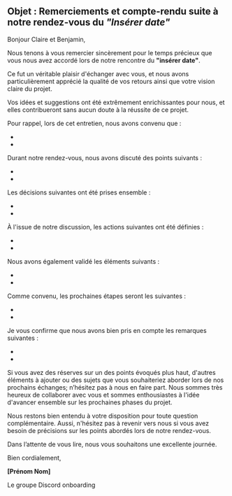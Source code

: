 ## Objet : Remerciements et compte-rendu suite à notre rendez-vous du _"Insérer date"_

Bonjour Claire et Benjamin,

Nous tenons à vous remercier sincèrement pour le temps précieux que vous nous avez accordé lors de notre rencontre du **"insérer date"**.

Ce fut un véritable plaisir d'échanger avec vous, et nous avons particulièrement apprécié la qualité de vos retours ainsi que votre vision claire du projet.

Vos idées et suggestions ont été extrêmement enrichissantes pour nous, et elles contribueront sans aucun doute à la réussite de ce projet.

Pour rappel, lors de cet entretien, nous avons convenu que :

-
-

Durant notre rendez-vous, nous avons discuté des points suivants :

-
-

Les décisions suivantes ont été prises ensemble :

-
-

À l'issue de notre discussion, les actions suivantes ont été définies :

-
-

Nous avons également validé les éléments suivants :

-
-

Comme convenu, les prochaines étapes seront les suivantes :

-
-

Je vous confirme que nous avons bien pris en compte les remarques suivantes :

-
-

Si vous avez des réserves sur un des points évoqués plus haut, d'autres éléments à ajouter ou des sujets que vous souhaiteriez aborder lors de nos prochains échanges; n’hésitez pas à nous en faire part. Nous sommes très heureux de collaborer avec vous et sommes enthousiastes à l'idée d'avancer ensemble sur les prochaines phases du projet.

Nous restons bien entendu à votre disposition pour toute question complémentaire. Aussi, n'hésitez pas à revenir vers nous si vous avez besoin de précisions sur les points abordés lors de notre rendez-vous.

Dans l’attente de vous lire, nous vous souhaitons une excellente journée.

Bien cordialement,

**[Prénom Nom]**

Le groupe Discord onboarding
